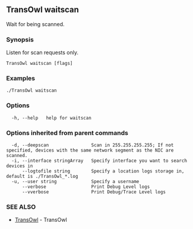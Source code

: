 ## TransOwl waitscan

Wait for being scanned.

### Synopsis

Listen for scan requests only.

```
TransOwl waitscan [flags]
```

### Examples

```
./TransOwl waitscan
```

### Options

```
  -h, --help   help for waitscan
```

### Options inherited from parent commands

```
  -d, --deepscan                Scan in 255.255.255.255; If not specified, devices with the same network segment as the NIC are scanned.
  -i, --interface stringArray   Specify interface you want to search devices in
      --logtofile string        Specify a location logs storage in, default is ./TransOwl_*.log
  -u, --user string             Specify a username
      --verbose                 Print Debug Level logs
      --vverbose                Print Debug/Trace Level logs
```

### SEE ALSO

* [TransOwl](TransOwl.md)	 - TransOwl

